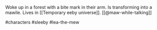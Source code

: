 Woke up in a forest with a bite mark in their arm. Is transforming into a mawile. Lives in [[Temporary eeby universe]]. [[@maw-while-talking]]

#characters #sleeby #lea-the-mew 